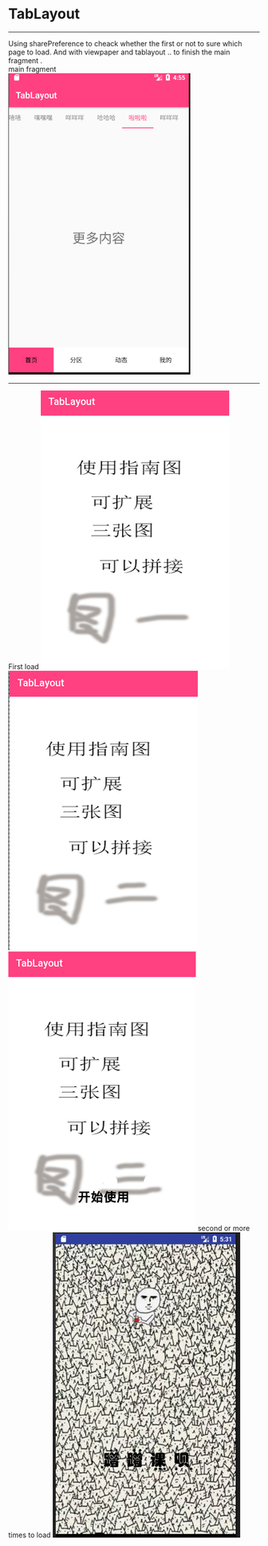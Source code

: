 # TabLayout
<hr />
Using sharePreference to cheack whether the first or not to sure which page to load. And with viewpaper and tablayout .. to finish the main fragment .
<br/>
main fragment
<br/>
<img src="TabLayout.png"/>
<hr/>
<p2>
First load <img src="Tablayout3.png"/><img src="TabLayout4.png"/><img src="TabLayout5.png"/>
</p2>
<p2>
second or more times to load <img src="TabLayout2.png"/>
</p2>
